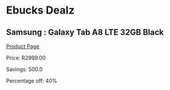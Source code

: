 
# Ebucks Dealz
## Samsung : Galaxy Tab A8 LTE 32GB Black
[Product Page](https://www.ebucks.com/web/shop/productSelected.do?prodId=988316108&catId=714947548)

Price: R2999.00

Savings: 500.0

Percentage off: 40%
	